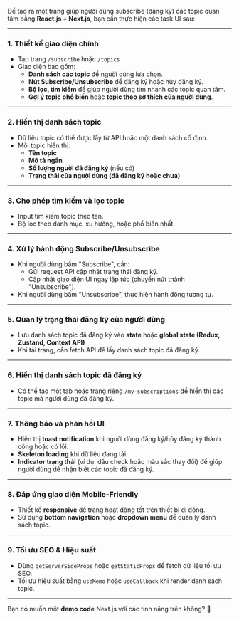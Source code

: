 Để tạo ra một trang giúp người dùng subscribe (đăng ký) các topic quan tâm bằng **React.js + Next.js**, bạn cần thực hiện các task UI sau:

---

### **1. Thiết kế giao diện chính**
- Tạo trang `/subscribe` hoặc `/topics`
- Giao diện bao gồm:
  - **Danh sách các topic** để người dùng lựa chọn.
  - **Nút Subscribe/Unsubscribe** để đăng ký hoặc hủy đăng ký.
  - **Bộ lọc, tìm kiếm** để giúp người dùng tìm nhanh các topic quan tâm.
  - **Gợi ý topic phổ biến** hoặc **topic theo sở thích của người dùng**.

---

### **2. Hiển thị danh sách topic**
- Dữ liệu topic có thể được lấy từ API hoặc một danh sách cố định.
- Mỗi topic hiển thị:
  - **Tên topic**
  - **Mô tả ngắn**
  - **Số lượng người đã đăng ký** (nếu có)
  - **Trạng thái của người dùng (đã đăng ký hoặc chưa)**

---

### **3. Cho phép tìm kiếm và lọc topic**
- Input tìm kiếm topic theo tên.
- Bộ lọc theo danh mục, xu hướng, hoặc phổ biến nhất.

---

### **4. Xử lý hành động Subscribe/Unsubscribe**
- Khi người dùng bấm "Subscribe", cần:
  - Gửi request API cập nhật trạng thái đăng ký.
  - Cập nhật giao diện UI ngay lập tức (chuyển nút thành "Unsubscribe").
- Khi người dùng bấm "Unsubscribe", thực hiện hành động tương tự.

---

### **5. Quản lý trạng thái đăng ký của người dùng**
- Lưu danh sách topic đã đăng ký vào **state** hoặc **global state (Redux, Zustand, Context API)**
- Khi tải trang, cần fetch API để lấy danh sách topic đã đăng ký.

---

### **6. Hiển thị danh sách topic đã đăng ký**
- Có thể tạo một tab hoặc trang riêng `/my-subscriptions` để hiển thị các topic mà người dùng đã đăng ký.

---

### **7. Thông báo và phản hồi UI**
- Hiển thị **toast notification** khi người dùng đăng ký/hủy đăng ký thành công hoặc có lỗi.
- **Skeleton loading** khi dữ liệu đang tải.
- **Indicator trạng thái** (ví dụ: dấu check hoặc màu sắc thay đổi) để giúp người dùng dễ nhận biết các topic đã đăng ký.

---

### **8. Đáp ứng giao diện Mobile-Friendly**
- Thiết kế **responsive** để trang hoạt động tốt trên thiết bị di động.
- Sử dụng **bottom navigation** hoặc **dropdown menu** để quản lý danh sách topic.

---

### **9. Tối ưu SEO & Hiệu suất**
- Dùng `getServerSideProps` hoặc `getStaticProps` để fetch dữ liệu tối ưu SEO.
- Tối ưu hiệu suất bằng `useMemo` hoặc `useCallback` khi render danh sách topic.

---

Bạn có muốn một **demo code** Next.js với các tính năng trên không? 🚀